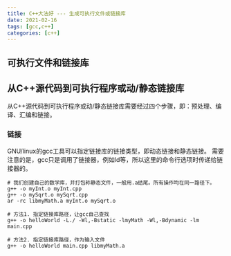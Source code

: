 ```yaml
---
title: C++大法好 --- 生成可执行文件或链接库
date: 2021-02-16
tags: [gcc,c++]
categories: [c++]
---
```


## 可执行文件和链接库


## 从C++源代码到可执行程序或动/静态链接库
从C++源代码到可执行程序或动/静态链接库需要经过四个步骤，即：预处理、编译、汇编和链接。

<!-- more -->

### 链接
GNU/linux的gcc工具可以指定链接库的链接类型，即动态链接和静态链接。
需要注意的是，gcc只是调用了链接器，例如ld等，所以这里的命令行选项时传递给链接器的。

```
# 我们创建自己的数学库，并打包称静态文件，一般用.a结尾。所有操作均在同一路径下。
g++ -o myInt.o myInt.cpp
g++ -o mySqrt.o mySqrt.cpp
ar -rc libmyMath.a myInt.o mySqrt.o

# 方法1. 指定链接库路径，让gcc自己查找
g++ -o helloWorld -L./ -Wl,-Bstatic -lmyMath -Wl,-Bdynamic -lm main.cpp

# 方法2. 指定链接库路径，作为输入文件
g++ -o helloWorld main.cpp libmyMath.a
```

